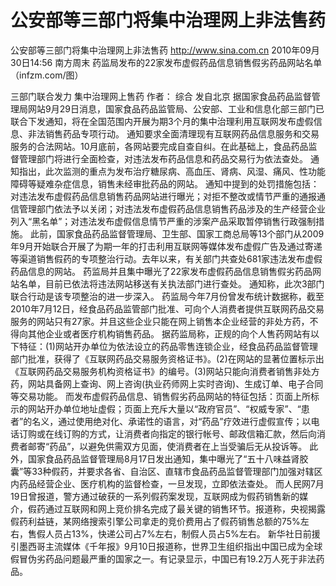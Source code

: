 # 公安部等三部门将集中治理网上非法售药

公安部等三部门将集中治理网上非法售药
http://www.sina.com.cn  2010年09月30日14:56  南方周末
药监局发布的22家发布虚假药品信息销售假劣药品网站名单 （infzm.com/图）

三部门联合发力 集中治理网上售药
作者： 综合 发自北京
据国家食品药品监督管理局网站9月29日消息，国家食品药品监管局、公安部、工业和信息化部三部门已联合下发通知，将在全国范围内开展为期3个月的集中治理利用互联网发布虚假信息、非法销售药品专项行动。
通知要求全面清理现有互联网药品信息服务和交易服务的合法网站。10月底前，各网站要完成自查自纠。在此基础上，食品药品监督管理部门将进行全面检查，对违法发布药品信息和药品交易行为依法查处。
通知指出，此次监测的重点为发布治疗糖尿病、高血压、肾病、风湿、痛风、性功能障碍等疑难杂症信息，销售未经审批药品的网站。
通知中提到的处罚措施包括：对违法发布虚假药品信息销售药品网站进行曝光；对拒不整改或情节严重的通报通信管理部门依法予以关闭；对违法发布虚假药品信息销售药品涉及的生产经营企业列入“黑名单”；对违法发布虚假信息情节严重的涉案产品采取暂停销售行政强制措施。
此前，国家食品药品监督管理局、卫生部、国家工商总局等13个部门从2009年9月开始联合开展了为期一年的打击利用互联网等媒体发布虚假广告及通过寄递等渠道销售假药的专项整治行动。去年以来，有关部门共查处681家违法发布虚假药品信息的网站。
药监局并且集中曝光了22家发布虚假药品信息销售假劣药品网站名单，目前已依法将违法网站移送有关执法部门进行查处。
通知称，此次3部门联合行动是该专项整治的进一步深入。
药监局今年7月份曾发布统计数据称，截至2010年7月12日，经食品药品监管部门批准、可向个人消费者提供互联网药品交易服务的网站只有27家。并且这些企业只能在网上销售本企业经营的非处方药，不得向其他企业或者医疗机构销售药品。
据药监局称，正规的向个人售药网站有以下特征：(1)网站开办单位为依法设立的药品零售连锁企业，经食品药品监督管理部门批准，获得了《互联网药品交易服务资格证书》。(2)在网站的显著位置标示出《互联网药品交易服务机构资格证书》的编号。(3)网站只能向消费者销售非处方药，网站具备网上查询、网上咨询(执业药师网上实时咨询)、生成订单、电子合同等交易功能。
而发布虚假药品信息、销售假劣药品网站的特征包括：页面上所标示的网站开办单位地址虚假；页面上充斥大量以“政府官员”、“权威专家”、“患者”的名义，通过使用绝对化、承诺性的语言，对“药品”疗效进行虚假宣传；以电话订购或在线订购的方式，让消费者向指定的银行帐号、邮政信箱汇款，然后向消费者邮寄“药品”，以避免供需双方见面，使消费者在上当受骗后无从投诉等。
此外，国家食品药品监督管理局8月17日发出通知，集中曝光了“五十八味益肾胶囊”等33种假药，并要求各省、自治区、直辖市食品药品监督管理部门加强对辖区内药品经营企业、医疗机构的监督检查，一旦发现，立即依法查处。
而人民网7月19日曾报道，警方通过破获的一系列假药案发现，互联网成为假药销售新的媒介，假药通过互联网和网上竞价排名完成了最关键的销售环节。报道称，央视揭露假药利益链，某网络搜索引擎公司拿走的竞价费用占了假药销售总额的75%左右，售假人员占13%，快递公司占7%左右，制假人员占5%左右。
新华社日前援引墨西哥主流媒体《千年报》9月10日报道称，世界卫生组织指出中国已成为全球假冒伪劣药品问题最严重的国家之一。有记录显示，中国已有19.2万人死于非法药品。

